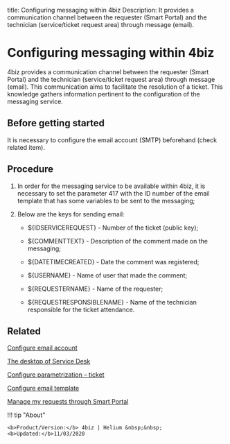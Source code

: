 title: Configuring messaging within 4biz
Description: It provides a communication channel between the requester (Smart Portal) and the technician (service/ticket request area) through message (email).
# Configuring messaging within 4biz

4biz provides a communication channel between the requester (Smart Portal)
and the technician (service/ticket request area) through message (email). This
communication aims to facilitate the resolution of a ticket. This knowledge
gathers information pertinent to the configuration of the messaging service.


Before getting started
--------------

It is necessary to configure the email account (SMTP) beforehand (check related item).

Procedure
-------------

1.  In order for the messaging service to be available within 4biz, it is
    necessary to set the parameter 417 with the ID number of the email template
    that has some variables to be sent to the messaging;

2.  Below are the keys for sending email:

    - \${IDSERVICEREQUEST} - Number of the ticket (public key);

    - \${COMMENTTEXT} - Description of the comment made on the messaging;

    - \${DATETIMECREATED} - Date the comment was registered;

    - \${USERNAME} - Name of user that made the comment;

    - \${REQUESTERNAME} - Name of the requester;

    - \${REQUESTRESPONSIBLENAME} - Name of the technician responsible for the
      ticket attendance.

Related
-------

[Configure email account](/en-us/4biz-helium/platform-administration/email-settings/configuration.html)

[The desktop of Service Desk](/en-us/4biz-helium/processes/tickets/use/desktop-of-service-desk.html)

[Configure parametrization – ticket](/en-us/4biz-helium/platform-administration/parameters-list/configure-parametrization-ticket.html)

[Configure email template](/en-us/4biz-helium/platform-administration/email-settings/email-templates-configure-email-template.html)

[Manage my requests through Smart Portal](/en-us/4biz-helium/processes/portfolio-and-catalog/use/request-through-Smart-Portal.html)


!!! tip "About"

    <b>Product/Version:</b> 4biz | Helium &nbsp;&nbsp;
    <b>Updated:</b>11/03/2020

